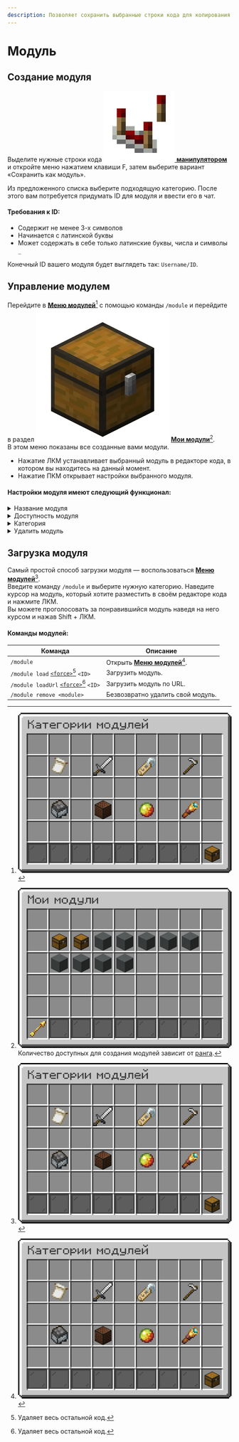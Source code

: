 ```yaml
---
description: Позволяет сохранить выбранные строки кода для копирования в другой мир.
---
```


# Модуль

## Создание модуля

Выделите нужные строки кода [<img src="../../.gitbook/assets/comparator.png" alt="" data-size="line"> **манипулятором**](./#vzaimodeistvie-s-pomoshyu-manipulyatora) и откройте меню нажатием клавиши F, затем выберите вариант «Сохранить как модуль».

Из предложенного списка выберите подходящую категорию. После этого вам потребуется придумать ID для модуля и ввести его в чат.

#### Требования к ID:

* Содержит не менее 3-х символов
* Начинается с латинской буквы
* Может содержать в себе только латинские буквы, числа и символы `_`

Конечный ID вашего модуля будет выглядеть так: `Username/ID`.

## Управление модулем

Перейдите в [**Меню модулей**](#user-content-fn-1)[^1] с помощью команды `/module` и перейдите в раздел <img src="../../.gitbook/assets/chest.png" alt="" data-size="line"> [**Мои модули**](#user-content-fn-2)[^2].\
В этом меню показаны все созданные вами модули.

* Нажатие ЛКМ устанавливает выбранный модуль в редакторе кода, в котором вы находитесь на данный момент.
* Нажатие ПКМ открывает настройки выбранного модуля.

#### Настройки модуля имеют следующий функционал:

<details>

<summary>Название модуля</summary>

Позволяет установить название и описание модуля. По умолчанию установлено ID модуля.\
\
» Если вы хотите установить описание модулю, то используйте `\n` после названия. Например, `Fly Away\nДобавляет реактивные ранцы.`

</details>

<details>

<summary>Доступность модуля</summary>

* <img src="../../.gitbook/assets/iron_door.png" alt="" data-size="line"> **Приватный** (модуль можете установить только вы)
* <img src="../../.gitbook/assets/oak_door.png" alt="" data-size="line"> **Публичный** (модуль виден всем игрокам и каждый может его установить)

</details>

<details>

<summary>Категория</summary>

Позволяет изменить категорию.

</details>

<details>

<summary>Удалить модуль</summary>

Безвозвратно удаляет модуль.

</details>

## Загрузка модуля

Самый простой способ загрузки модуля — воспользоваться [**Меню модулей**](#user-content-fn-3)[^3].\
Введите команду `/module` и выберите нужную категорию. Наведите курсор на модуль, который хотите разместить в своём редакторе кода и нажмите ЛКМ.\
Вы можете проголосовать за понравившийся модуль наведя на него курсом и нажав Shift + ЛКМ.

#### Команды модулей:

| Команда                                                      | Описание                                            |
| ------------------------------------------------------------ | --------------------------------------------------- |
| `/module`                                                    | Открыть [**Меню модулей**](#user-content-fn-4)[^4]. |
| `/module load` [`<force>`](#user-content-fn-5)[^5] `<ID>`    | Загрузить модуль.                                   |
| `/module loadUrl` [`<force>`](#user-content-fn-6)[^6] `<ID>` | Загрузить модуль по URL.                            |
| `/module remove <module>`                                    | Безвозвратно удалить свой модуль.                   |

[^1]: ![](../../.gitbook/assets/modules_menu.png)

[^2]: ![](../../.gitbook/assets/my_modules_menu.png)Количество доступных для создания модулей зависит от [ранга](https://justmc.io/shop).

[^3]: ![](../../.gitbook/assets/modules_menu.png)

[^4]: ![](../../.gitbook/assets/modules_menu.png)

[^5]: Удаляет весь остальной код.

[^6]: Удаляет весь остальной код.
